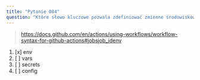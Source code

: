 ```yaml
---
title: "Pytanie 084"
question: "Które słowo kluczowe pozwala zdefiniować zmienne środowiskowe w przepływie pracy GitHub Actions?"
---
```



> https://docs.github.com/en/actions/using-workflows/workflow-syntax-for-github-actions#jobsjob_idenv
1. [x] env
1. [ ] vars
1. [ ] secrets
1. [ ] config
